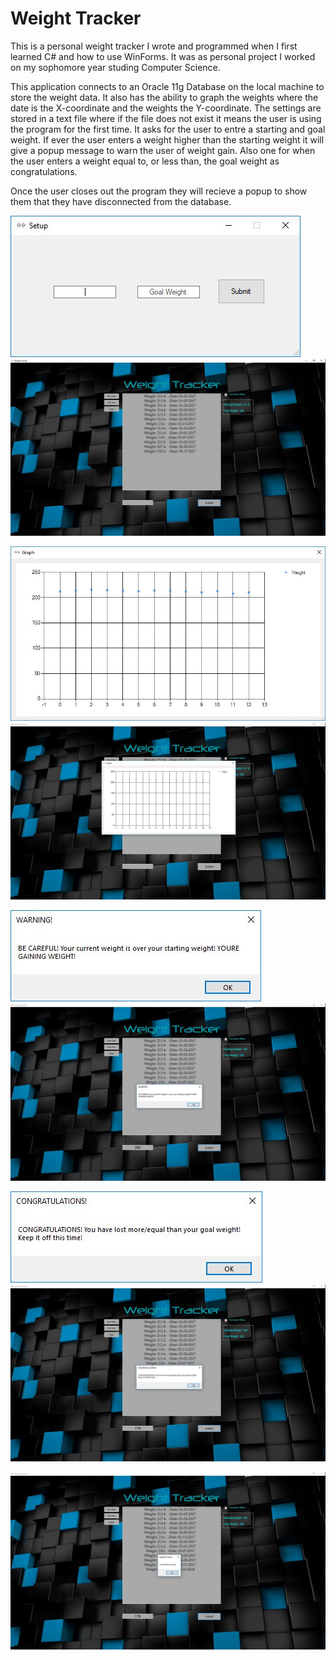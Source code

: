 # Weight Tracker
This is a personal weight tracker I wrote and programmed when I first learned C# and how to use WinForms. It was as personal project I worked on my sophomore year studing Computer Science. 

This application connects to an Oracle 11g Database on the local machine to store the weight data. It also has the ability to graph the weights where the date is the X-coordinate and the weights the Y-coordinate. The settings are stored in a text file where if the file does not exist it means the user is using the program for the first time. It asks for the user to entre a starting and goal weight. If ever the user enters a weight higher than the starting weight it will give a popup message to warn the user of weight gain. Also one for when the user enters a weight equal to, or less than, the goal weight as congratulations. 

Once the user closes out the program they will recieve a popup to show them that they have disconnected from the database.

![picture](https://github.com/emanuelzapata/WeightTrackerCSharp/blob/master/main_initial_setup.JPG?raw=true)
![picture](https://raw.githubusercontent.com/emanuelzapata/WeightTrackerCSharp/master/main.JPG)

![picture](https://github.com/emanuelzapata/WeightTrackerCSharp/blob/master/main_Graph.JPG?raw=true)
![picture](https://github.com/emanuelzapata/WeightTrackerCSharp/blob/master/main_Graph_popup.JPG?raw=true)

![picture](https://github.com/emanuelzapata/WeightTrackerCSharp/blob/master/main_weightWarning.JPG?raw=true)
![picture](https://github.com/emanuelzapata/WeightTrackerCSharp/blob/master/main_WithWeightWarning.JPG?raw=true)

![picture](https://github.com/emanuelzapata/WeightTrackerCSharp/blob/master/main_weightcongrats.JPG?raw=true)
![picture](https://github.com/emanuelzapata/WeightTrackerCSharp/blob/master/main_weightCongrastFull.JPG?raw=true)

![picture](https://github.com/emanuelzapata/WeightTrackerCSharp/blob/master/main_connectionClosing.JPG?raw=true)
